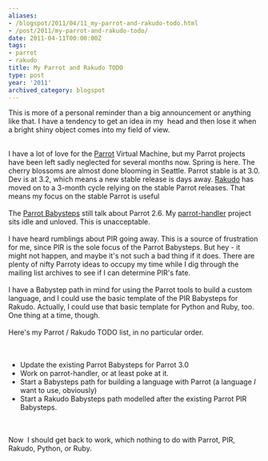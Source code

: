 ```yaml
---
aliases:
- /blogspot/2011/04/11_my-parrot-and-rakudo-todo.html
- /post/2011/my-parrot-and-rakudo-todo/
date: 2011-04-11T00:00:00Z
tags:
- parrot
- rakudo
title: My Parrot and Rakudo TODO
type: post
year: '2011'
archived_category: blogspot
---
```

This is more of a personal reminder than a big announcement or anything like that. I have a tendency to get an idea in my &nbsp;head and then lose it when a bright shiny object comes into my field of view.<br />
<br />
<!--more-->
I have a lot of love for the <a href="http://parrot.org/">Parrot</a> Virtual Machine, but my Parrot projects have been left sadly neglected for several months now. Spring is here. The cherry blossoms are almost done blooming in Seattle. Parrot stable is at 3.0. Dev is at 3.2, which means a new stable release is days away. <a href="http://rakudo.org/">Rakudo</a> has moved on to a 3-month cycle relying on the stable Parrot releases. That means my focus on the stable Parrot is useful<br />
<br />
The <a href="/post/2009/parrot-babysteps/">Parrot Babysteps</a> still talk about Parrot 2.6. My <a href="https://github.com/brianwisti/parrot-handler">parrot-handler</a> project sits idle and unloved. This is unacceptable.<br />
<br />
I have heard rumblings about PIR going away. This is a source of frustration for me, since PIR is the sole focus of the Parrot Babysteps. But hey - it might not happen, and maybe it's not such a bad thing if it does. There are plenty of nifty Parroty ideas to occupy my time while I dig through the mailing list archives to see if I can determine PIR's fate.<br />
<br />
I have a Babystep path in mind for using the Parrot tools to build a custom language, and I could use the basic template of the PIR Babysteps for Rakudo.&nbsp;Actually, I could use that basic template for Python and Ruby, too. One thing at a time, though.<br />
<br />
Here's my Parrot / Rakudo TODO list, in no particular order.<br />
<br />
<br />
<ul>
<li>Update the existing Parrot Babysteps for Parrot 3.0</li>
<li>Work on parrot-handler, or at least poke at it.</li>
<li>Start a Babysteps path for building a language with Parrot (a language <i>I</i> want to use, obviously)</li>
<li>Start a Rakudo Babysteps path modelled after the existing Parrot PIR Babysteps.</li>
</ul>
<br />
<br />
Now &nbsp;I should get back to work, which nothing to do with Parrot, PIR, Rakudo, Python, or Ruby.
